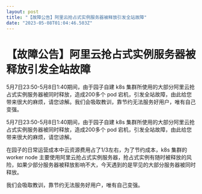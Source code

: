 ```yaml
---
layout: post
title: "【故障公告】阿里云抢占式实例服务器被释放引发全站故障"
date: "2023-05-08T01:04:46.503Z"
---
```

【故障公告】阿里云抢占式实例服务器被释放引发全站故障
==========================

5月7日23:50-5月8日1:40期间，由于园子自建 k8s 集群所使用的大部分阿里云抢占式实例服务器被同时释放，造成200多个 pod 宕机，引发全站故障，由此给您带来很大的麻烦，请您谅解。我们会吸取教训，靠节约无法服务好用户，唯有自己变强。

5月7日23:50-5月8日1:40期间，由于园子自建 k8s 集群所使用的大部分阿里云抢占式实例服务器被同时释放，造成200多个 pod 宕机，引发全站故障，由此给您带来很大的麻烦，请您谅解。

在园子的日常运营成本中云资源费用占了1/3左右，为了节约成本，k8s 集群的 worker node 主要使用阿里云抢占式实例服务器，抢占式实例有随时被释放的风险，如果少部分服务器被释放影响不大，今天遇到的是罕见的大部分服务器被同时释放。

我们会吸取教训，靠节约无法服务好用户，唯有自己变强。
